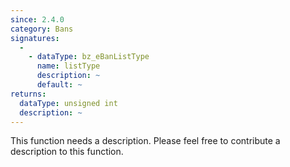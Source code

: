 ```yaml
---
since: 2.4.0
category: Bans
signatures:
  -
    - dataType: bz_eBanListType
      name: listType
      description: ~
      default: ~
returns:
  dataType: unsigned int
  description: ~
---
```


This function needs a description. Please feel free to contribute a description to this function.
